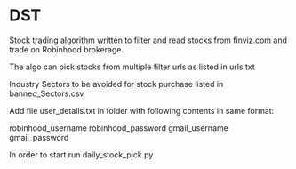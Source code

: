 # DST
Stock trading algorithm written to filter and read stocks from finviz.com and trade on Robinhood brokerage.

The algo can pick stocks from multiple filter urls as listed in urls.txt

Industry Sectors to be avoided for stock purchase listed in banned_Sectors.csv

Add file user_details.txt in folder with following contents in same format:

robinhood_username
robinhood_password
gmail_username
gmail_password 


In order to start run daily_stock_pick.py
